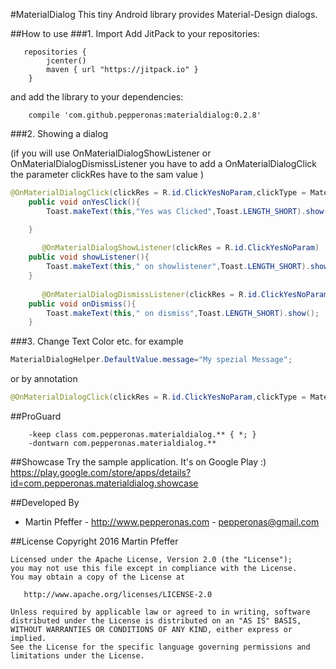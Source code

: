 #MaterialDialog
This tiny Android library provides Material-Design dialogs.


##How to use
###1. Import
Add JitPack to your repositories:
```
   repositories {
        jcenter()
        maven { url "https://jitpack.io" }
    }
```

and add the library to your dependencies:
```
    compile 'com.github.pepperonas:materialdialog:0.2.8'
```


###2. Showing a dialog 


   (if you will use OnMaterialDialogShowListener or  OnMaterialDialogDismissListener you have to add a OnMaterialDialogClick the parameter clickRes have to the sam value )


```java
@OnMaterialDialogClick(clickRes = R.id.ClickYesNoParam,clickType = MaterialDialogClickTyp.positive)
    public void onYesClick(){
        Toast.makeText(this,"Yes was Clicked",Toast.LENGTH_SHORT).show();

    }
    
       @OnMaterialDialogShowListener(clickRes = R.id.ClickYesNoParam)
    public void showListener(){
        Toast.makeText(this," on showlistener",Toast.LENGTH_SHORT).show();
    }
    
       @OnMaterialDialogDismissListener(clickRes = R.id.ClickYesNoParam)
    public void onDismiss(){
        Toast.makeText(this," on dismiss",Toast.LENGTH_SHORT).show();
    }

```       


###3. Change Text Color etc.
for example
```java
MaterialDialogHelper.DefaultValue.message="My spezial Message";
```
or by annotation 
```java
@OnMaterialDialogClick(clickRes = R.id.ClickYesNoParam,clickType = MaterialDialogClickTyp.positive, messageRes = R.string.spezialmsg)
```


##ProGuard
```
    -keep class com.pepperonas.materialdialog.** { *; }
    -dontwarn com.pepperonas.materialdialog.**
```


##Showcase
Try the sample application. It's on Google Play :)
https://play.google.com/store/apps/details?id=com.pepperonas.materialdialog.showcase

##Developed By

* Martin Pfeffer - http://www.pepperonas.com - <pepperonas@gmail.com>


##License
    Copyright 2016 Martin Pfeffer

    Licensed under the Apache License, Version 2.0 (the "License");
    you may not use this file except in compliance with the License.
    You may obtain a copy of the License at

       http://www.apache.org/licenses/LICENSE-2.0

    Unless required by applicable law or agreed to in writing, software
    distributed under the License is distributed on an "AS IS" BASIS,
    WITHOUT WARRANTIES OR CONDITIONS OF ANY KIND, either express or implied.
    See the License for the specific language governing permissions and
    limitations under the License.



